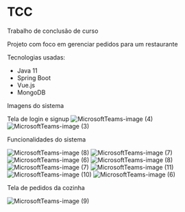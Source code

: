 # TCC
Trabalho de conclusão de curso

Projeto com foco em gerenciar pedidos para um restaurante 

Tecnologias usadas:
 - Java 11
 - Spring Boot
 - Vue.js
 - MongoDB

Imagens do sistema

Tela de login e signup
![MicrosoftTeams-image (4)](https://user-images.githubusercontent.com/47992386/193618141-f5b3b8e0-b825-4c23-b72c-d928e1b1f0a9.png)
![MicrosoftTeams-image (3)](https://user-images.githubusercontent.com/47992386/193618146-325e3f41-5a51-4a54-a912-587e576ddf99.png)

Funcionalidades do sistema

![MicrosoftTeams-image (8)](https://user-images.githubusercontent.com/47992386/193618291-cffe02d5-aa3a-47f1-98f6-49a8e390a4f9.png)
![MicrosoftTeams-image (7)](https://user-images.githubusercontent.com/47992386/193618294-7a7a2d9b-ebae-4226-a104-3f8cc3a7007c.png)
![MicrosoftTeams-image (6)](https://user-images.githubusercontent.com/47992386/193618295-3c1e9204-534d-4952-9f67-c3a8f8ead5ee.gif)
![MicrosoftTeams-image (8)](https://user-images.githubusercontent.com/47992386/193618297-db5cf360-5775-42cb-9293-dbb8f60cd766.gif)
![MicrosoftTeams-image (7)](https://user-images.githubusercontent.com/47992386/193618300-02c27d0c-b63a-46e0-81b7-9e01934bd53f.gif)
![MicrosoftTeams-image (11)](https://user-images.githubusercontent.com/47992386/193618283-29014927-e9fd-42f6-ae7e-51893f0b467c.gif)
![MicrosoftTeams-image (10)](https://user-images.githubusercontent.com/47992386/193618288-a3a7f547-ed58-4aca-9e3a-b8a4a71a80ef.gif)
![MicrosoftTeams-image (6)](https://user-images.githubusercontent.com/47992386/193618412-02ce0053-bdc3-4879-bb21-c08933420a51.png)

Tela de pedidos da cozinha

![MicrosoftTeams-image (9)](https://user-images.githubusercontent.com/47992386/193618417-9b813b96-24f2-4de5-afa4-554cd2d5b388.png)
